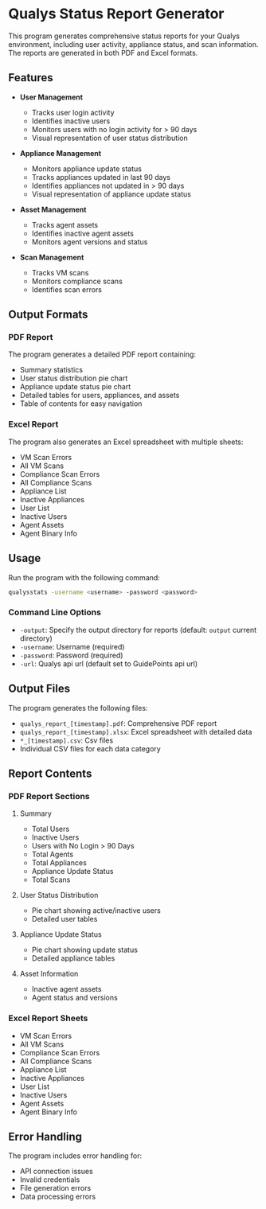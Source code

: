 # Qualys Status Report Generator

This program generates comprehensive status reports for your Qualys environment, including user activity, appliance status, and scan information. The reports are generated in both PDF and Excel formats.

## Features

- **User Management**
  - Tracks user login activity
  - Identifies inactive users
  - Monitors users with no login activity for > 90 days
  - Visual representation of user status distribution

- **Appliance Management**
  - Monitors appliance update status
  - Tracks appliances updated in last 90 days
  - Identifies appliances not updated in > 90 days
  - Visual representation of appliance update status

- **Asset Management**
  - Tracks agent assets
  - Identifies inactive agent assets
  - Monitors agent versions and status

- **Scan Management**
  - Tracks VM scans
  - Monitors compliance scans
  - Identifies scan errors

## Output Formats

### PDF Report
The program generates a detailed PDF report containing:
- Summary statistics
- User status distribution pie chart
- Appliance update status pie chart
- Detailed tables for users, appliances, and assets
- Table of contents for easy navigation

### Excel Report
The program also generates an Excel spreadsheet with multiple sheets:
- VM Scan Errors
- All VM Scans
- Compliance Scan Errors
- All Compliance Scans
- Appliance List
- Inactive Appliances
- User List
- Inactive Users
- Agent Assets
- Agent Binary Info


## Usage

Run the program with the following command:
```bash
qualysstats -username <username> -password <password>
```

### Command Line Options

- `-output`: Specify the output directory for reports (default: `output` current directory)
- `-username`: Username (required)
- `-password`: Password (required)
- `-url`: Qualys api url (default set to GuidePoints api url)


## Output Files

The program generates the following files:
- `qualys_report_[timestamp].pdf`: Comprehensive PDF report
- `qualys_report_[timestamp].xlsx`: Excel spreadsheet with detailed data
- `*_[timestamp].csv`: Csv files
- Individual CSV files for each data category

## Report Contents

### PDF Report Sections
1. Summary
   - Total Users
   - Inactive Users
   - Users with No Login > 90 Days
   - Total Agents
   - Total Appliances
   - Appliance Update Status
   - Total Scans

2. User Status Distribution
   - Pie chart showing active/inactive users
   - Detailed user tables

3. Appliance Update Status
   - Pie chart showing update status
   - Detailed appliance tables

4. Asset Information
   - Inactive agent assets
   - Agent status and versions

### Excel Report Sheets
- VM Scan Errors
- All VM Scans
- Compliance Scan Errors
- All Compliance Scans
- Appliance List
- Inactive Appliances
- User List
- Inactive Users
- Agent Assets
- Agent Binary Info

## Error Handling

The program includes error handling for:
- API connection issues
- Invalid credentials
- File generation errors
- Data processing errors
